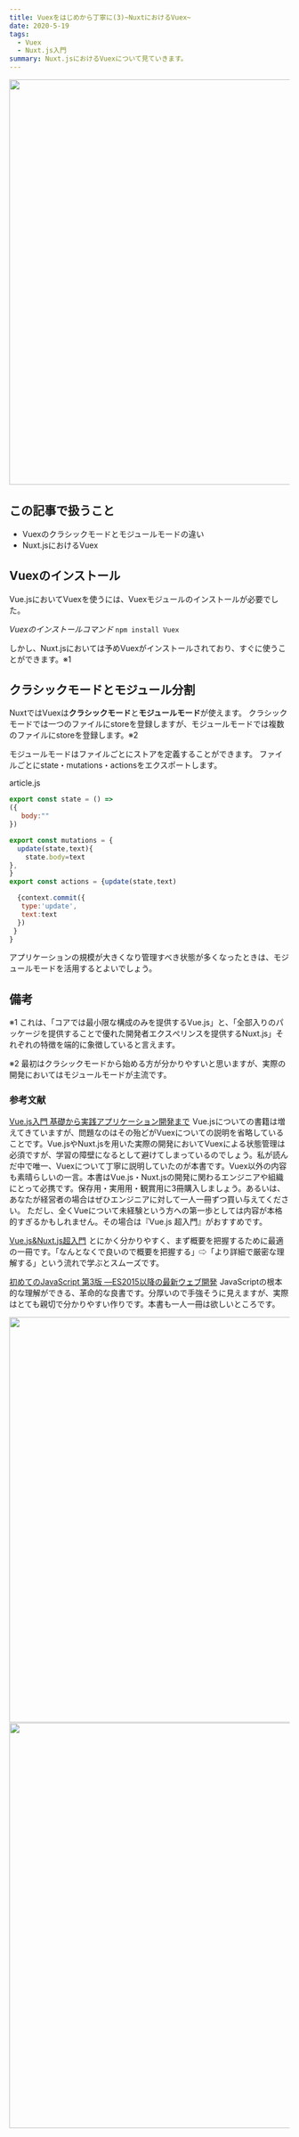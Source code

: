 ```yaml
---
title: Vuexをはじめから丁寧に(3)~NuxtにおけるVuex~
date: 2020-5-19
tags: 
  - Vuex
  - Nuxt.js入門
summary: Nuxt.jsにおけるVuexについて見ていきます。
---
```

<a href="//af.moshimo.com/af/c/click?a_id=2000411&p_id=2520&pc_id=5570&pl_id=32576&guid=ON" target= "_blank" rel="nofollow"><img src="//image.moshimo.com/af-img/1916/000000032576.png" width="728" height="auto" style="border:none;"></a><img src="//i.moshimo.com/af/i/impression?a_id=2000411&p_id=2520&pc_id=5570&pl_id=32576" width="1" height="1" style="border:none;">

## この記事で扱うこと
- Vuexのクラシックモードとモジュールモードの違い
- Nuxt.jsにおけるVuex

## Vuexのインストール
Vue.jsにおいてVuexを使うには、Vuexモジュールのインストールが必要でした。

*Vuexのインストールコマンド*
`npm install Vuex`

しかし、Nuxt.jsにおいては予めVuexがインストールされており、すぐに使うことができます。※1


## クラシックモードとモジュール分割
NuxtではVuexは**クラシックモード**と**モジュールモード**が使えます。
クラシックモードでは一つのファイルにstoreを登録しますが、モジュールモードでは複数のファイルにstoreを登録します。※2

モジュールモードはファイルごとにストアを定義することができます。
ファイルごとにstate・mutations・actionsをエクスポートします。

article.js
```JavaScript
export const state = () =>
({ 
   body:""
})

export const mutations = {
  update(state,text){
    state.body=text
},
}
export const actions = {update(state,text)

  {context.commit({
   type:'update',
   text:text
  })
 }
}
```

アプリケーションの規模が大きくなり管理すべき状態が多くなったときは、モジュールモードを活用するとよいでしょう。

## 備考
※1 これは、「コアでは最小限な構成のみを提供するVue.js」と、「全部入りのパッケージを提供することで優れた開発者エクスぺリンスを提供するNuxt.js」それぞれの特徴を端的に象徴していると言えます。

※2 最初はクラシックモードから始める方が分かりやすいと思いますが、実際の開発においてはモジュールモードが主流です。

### 参考文献
<a href="//af.moshimo.com/af/c/click?a_id=1875799&amp;p_id=170&amp;pc_id=185&amp;pl_id=4062&amp;url=https%3A%2F%2Fwww.amazon.co.jp%2Fdp%2F4297100916" rel="nofollow"><img src="https://images-fe.ssl-images-amazon.com/images/I/41qzgSLFQwL._SL160_.jpg" alt="" style="border: none;" /><br />Vue.js入門 基礎から実践アプリケーション開発まで</a><img src="//i.moshimo.com/af/i/impression?a_id=1875799&amp;p_id=170&amp;pc_id=185&amp;pl_id=4062" alt="" width="1" height="1" style="border: 0px;" />
Vue.jsについての書籍は増えてきていますが、問題なのはその殆どがVuexについての説明を省略していることです。Vue.jsやNuxt.jsを用いた実際の開発においてVuexによる状態管理は必須ですが、学習の障壁になるとして避けてしまっているのでしょう。私が読んだ中で唯一、Vuexについて丁寧に説明していたのが本書です。Vuex以外の内容も素晴らしいの一言。本書はVue.js・Nuxt.jsの開発に関わるエンジニアや組織にとって必携です。保存用・実用用・観賞用に3冊購入しましょう。あるいは、あなたが経営者の場合はぜひエンジニアに対して一人一冊ずつ買い与えてください。
ただし、全くVueについて未経験という方への第一歩としては内容が本格的すぎるかもしれません。その場合は『Vue.js 超入門』がおすすめです。

<a href="//af.moshimo.com/af/c/click?a_id=1875799&amp;p_id=170&amp;pc_id=185&amp;pl_id=4062&amp;url=https%3A%2F%2Fwww.amazon.co.jp%2Fdp%2FB07X6F1C2P" rel="nofollow"><img src="https://images-fe.ssl-images-amazon.com/images/I/51eFKoSgx5L._SL160_.jpg" alt="" style="border: none;" /><br />Vue.js&amp;Nuxt.js超入門</a><img src="//i.moshimo.com/af/i/impression?a_id=1875799&amp;p_id=170&amp;pc_id=185&amp;pl_id=4062" alt="" width="1" height="1" style="border: 0px;" />
とにかく分かりやすく、まず概要を把握するために最適の一冊です。「なんとなくで良いので概要を把握する」⇨「より詳細で厳密な理解する」という流れで学ぶとスムーズです。

<a href="//af.moshimo.com/af/c/click?a_id=1875799&amp;p_id=170&amp;pc_id=185&amp;pl_id=4062&amp;url=https%3A%2F%2Fwww.amazon.co.jp%2Fdp%2F4873117836" rel="nofollow"><img src="https://images-fe.ssl-images-amazon.com/images/I/51U44SJi3jL._SL160_.jpg" alt="" style="border: none;" /><br />初めてのJavaScript 第3版 ―ES2015以降の最新ウェブ開発</a><img src="//i.moshimo.com/af/i/impression?a_id=1875799&amp;p_id=170&amp;pc_id=185&amp;pl_id=4062" alt="" width="1" height="1" style="border: 0px;" />
JavaScriptの根本的な理解ができる、革命的な良書です。分厚いので手強そうに見えますが、実際はとても親切で分かりやすい作りです。本書も一人一冊は欲しいところです。

<a href="//af.moshimo.com/af/c/click?a_id=2000387&p_id=1555&pc_id=2816&pl_id=22724&guid=ON" target="_blank" rel="nofollow"><img src="//image.moshimo.com/af-img/0866/000000022724.jpg" width="728" height="auto" style="border:none;"></a><img src="//i.moshimo.com/af/i/impression?a_id=2000387&p_id=1555&pc_id=2816&pl_id=22724" width="1" height="1" style="border:none;">
<a href="//af.moshimo.com/af/c/click?a_id=2000357&p_id=1767&pc_id=3380&pl_id=25195&guid=ON" target= "_blank" rel="nofollow"><img src="//image.moshimo.com/af-img/0402/000000025195.png" width="728" height="auto"  style="border:none;"></a><img src="//i.moshimo.com/af/i/impression?a_id=2000357&p_id=1767&pc_id=3380&pl_id=25195" width="1" height="1" style="border:none;">
